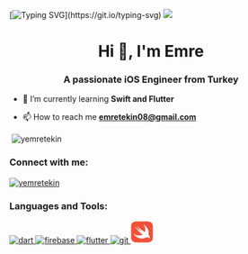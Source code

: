 [![Typing SVG](http://readme-typing-svg.herokuapp.com?color=18526C&lines=Hi%2C+I'm+Emre.;I'm+an+iOS+Engineer.;I+love+programming.)](https://git.io/typing-svg)
![](https://komarev.com/ghpvc/?username=yemretekin&style=flat-square)
<h1 align="center">Hi 👋, I'm Emre</h1>
<h3 align="center">A passionate iOS Engineer from Turkey</h3>

- 🌱 I’m currently learning **Swift and Flutter**

- 📫 How to reach me **emretekin08@gmail.com**

<p>&nbsp;<img align="center" src="https://github-readme-stats.vercel.app/api?username=yemretekin&show_icons=true&theme=dark&hide_border=true&locale=en" alt="yemretekin" /></p>

<h3 align="left">Connect with me:</h3>
<p align="left">
<a href="https://linkedin.com/in/yemretekin" target="blank"><img align="center" src="https://raw.githubusercontent.com/rahuldkjain/github-profile-readme-generator/master/src/images/icons/Social/linked-in-alt.svg" alt="yemretekin" height="30" width="40" /></a>
</p>

<h3 align="left">Languages and Tools:</h3>
<p align="left"> <a href="https://dart.dev" target="_blank" rel="noreferrer"> <img src="https://www.vectorlogo.zone/logos/dartlang/dartlang-icon.svg" alt="dart" width="40" height="40"/> </a> <a href="https://firebase.google.com/" target="_blank" rel="noreferrer"> <img src="https://www.vectorlogo.zone/logos/firebase/firebase-icon.svg" alt="firebase" width="40" height="40"/> </a> <a href="https://flutter.dev" target="_blank" rel="noreferrer"> <img src="https://www.vectorlogo.zone/logos/flutterio/flutterio-icon.svg" alt="flutter" width="40" height="40"/> </a> <a href="https://git-scm.com/" target="_blank" rel="noreferrer"> <img src="https://www.vectorlogo.zone/logos/git-scm/git-scm-icon.svg" alt="git" width="40" height="40"/> </a> <a href="https://developer.apple.com/swift/" target="_blank" rel="noreferrer"> <img src="https://raw.githubusercontent.com/devicons/devicon/master/icons/swift/swift-original.svg" alt="swift" width="40" height="40"/> </a> </p>
